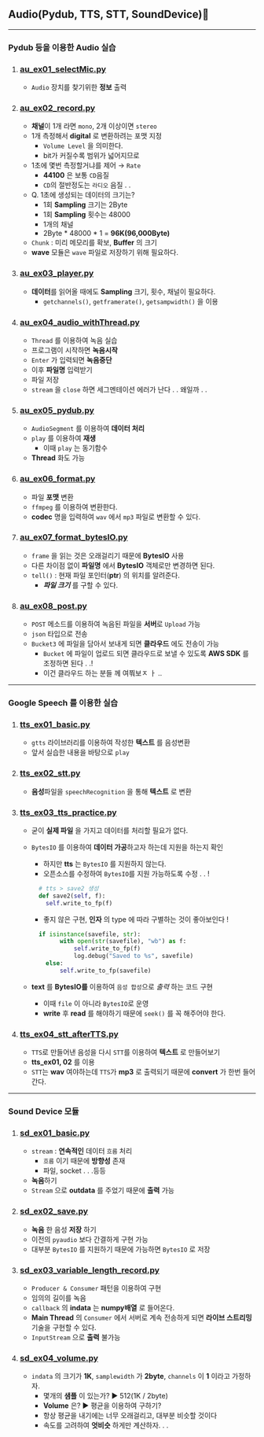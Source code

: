 ## Audio(Pydub, TTS, STT, SoundDevice)🌂
---
### Pydub 등을 이용한 Audio 실습
1. ### [au_ex01_selectMic.py](./au_ex01_selectMic.py)
   - `Audio` 장치를 찾기위한 **정보** 출력
2. ### [au_ex02_record.py](./au_ex02_record.py)
   - **채널**이 1개 라면 `mono`, 2개 이상이면 `stereo`
   - 1개 측정해서 **digital** 로 변환하려는 포맷 지정
     - `Volume Level` 을 의미한다.
     - bit가 커질수록 범위가 넓어지므로
   - 1초에 몇번 측정할거냐를 제어 → `Rate`
     - **44100** 은 보통 `CD`음질
     - `CD`의 절반정도는 `라디오` 음질 . .
   - Q. 1초에 생성되는 데이터의 크기는?
     - 1회 **Sampling** 크기는 2Byte
     - 1회 **Sampling** 횟수는 48000
     - 1개의 채널 
     - 2Byte * 48000 * 1 = **96K(96,000Byte)**
   - `Chunk` : 미리 메모리를 확보, **Buffer** 의 크기
   - **wave** 모듈은 `wave` 파일로 저장하기 위해 필요하다.
3. ### [au_ex03_player.py](./au_ex03_player.py)
   - **데이터**를 읽어올 때에도 **Sampling** 크기, 횟수, 채널이 필요하다.
     - `getchannels()`, `getframerate()`, `getsampwidth()`  을 이용
4. ### [au_ex04_audio_withThread.py](./au_ex04_audio_withThread.py)
   - `Thread` 를 이용하여 녹음 실습
   - 프로그램이 시작하면 **녹음시작**
   - `Enter` 가 입력되면 **녹음중단**
   - 이후 **파일명** 입력받기
   - 파일 저장
   - `stream` 을 `close` 하면 세그멘테이션 에러가 난다 . . 왜일까 . .
5. ### [au_ex05_pydub.py](./au_ex05_pydub.py)
   - `AudioSegment` 를 이용하여 **데이터 처리**
   - `play` 를 이용하여 **재생**
      - 이때 `play` 는 동기함수
   - **Thread** 화도 가능
6. ### [au_ex06_format.py](./au_ex06_format.py)
   - 파일 **포맷** 변환
   - `ffmpeg` 를 이용하여 변환한다.
   - **codec** 명을 입력하여 `wav` 에서 `mp3` 파일로 변환할 수 있다.
7. ### [au_ex07_format_bytesIO.py](./au_ex07_format_bytesIO.py)
   - `frame` 을 읽는 것은 오래걸리기 때문에 **BytesIO** 사용
   - 다른 차이점 없이 **파일명** 에서 **BytesIO** 객체로만 변경하면 된다.
   - `tell()` : 현재 파일 포인터(**ptr**) 의 위치를 알려준다.
      - _**파일 크기**_ 를 구할 수 있다.
8. ### [au_ex08_post.py](./au_ex08_post.py)
   - `POST` 메소드를 이용하여 녹음된 파일을 **서버**로 `Upload` 가능
   - `json` 타입으로 전송
   - `Bucket3` 에 파일을 담아서 보내게 되면 **클라우드** 에도 전송이 가능
     - `Bucket` 에 파일이 업로드 되면 클라우드로 보낼 수 있도록 **AWS SDK** 를 조정하면 된다 . .! 
      - 이건 클라우드 하는 분들 께 여쭤보ㅈ ㅏ ..
---
### Google Speech 를 이용한 실습
1. ### [tts_ex01_basic.py](./tts_ex01_basic.py)
   - `gtts` 라이브러리를 이용하여 작성한 **텍스트** 를 음성변환
   - 앞서 실습한 내용을 바탕으로 `play`
2. ### [tts_ex02_stt.py](./tts_ex02_stt.py)
   - **음성**파일을 `speechRecognition` 을 통해 **텍스트** 로 변환
3. ### [tts_ex03_tts_practice.py](./tts_ex03_tts_practice.py)
   - 굳이 **실제 파일** 을 가지고 데이터를 처리할 필요가 없다.
   - `BytesIO` 를 이용하여 **데이터 가공**하고자 하는데 지원을 하는지 확인
     - 하지만 **tts** 는 `BytesIO` 를 지원하지 않는다.
     - 오픈소스를 수정하여 `BytesIO`를 지원 가능하도록 수정 . . !

      ```python
        # tts > save2 생성
        def save2(self, f):
          self.write_to_fp(f)
      ```
      - 좋지 않은 구현, **인자** 의 type 에 따라 구별하는 것이 좋아보인다 !
      ``` python
        if isinstance(savefile, str):
              with open(str(savefile), "wb") as f:
                  self.write_to_fp(f)
                  log.debug("Saved to %s", savefile)
          else:
              self.write_to_fp(savefile)
      ```

   - **text** 를 **BytesIO를** 이용하여 `음성 합성`으로 *출력* 하는 코드 구현
     - 이때 `file` 이 아니라 `BytesIO`로 운영
     - **write** 후 **read** 를 해야하기 때문에 `seek()` 를 꼭 해주어야 한다.
4. ### [tts_ex04_stt_afterTTS.py](./tts_ex04_stt_afterTTS.py)
   - `TTS`로 만들어낸 음성을 다시 `STT`를 이용하여 **텍스트** 로 만들어보기
   - **tts_ex01, 02** 를 이용
   - `STT`는 **wav** 여야하는데 `TTS`가 **mp3** 로 출력되기 때문에 **convert** 가 한번 들어간다.
---
### Sound Device 모듈
1. ### [sd_ex01_basic.py](./sd_ex01_basic.py)
   - `stream` : **연속적인** 데이터 `흐름` 처리
     - `흐름` 이기 때문에 **방향성** 존재
     - 파일, socket . . .등등
   - **녹음**하기 
   - `Stream` 으로 **outdata** 를 주었기 때문에 **출력** 가능
2. ### [sd_ex02_save.py](./sd_ex02_save.py)
   - **녹음** 한 음성 **저장** 하기
   - 이전의 `pyaudio` 보다 간결하게 구현 가능
   - 대부분 `BytesIO` 를 지원하기 때문에 가능하면 `BytesIO` 로 저장
3. ### [sd_ex03_variable_length_record.py](./sd_ex03_variable_length_record.py)
   - `Producer & Consumer` 패턴을 이용하여 구현
   - 임의의 길이를 녹음
   - `callback` 의 **indata** 는 **numpy배열** 로 들어온다.
   - **Main Thread** 의 `Consumer` 에서 서버로 계속 전송하게 되면 **라이브 스트리밍** 기술을 구현할 수 있다.
   - `InputStream` 으로 **출력** 불가능
4. ### [sd_ex04_volume.py](./sd_ex04_volume.py)
   - `indata` 의 크기가 **1K**, `samplewidth` 가 **2byte**, `channels` 이 **1** 이라고 가정하자.
     - 몇개의 **샘플** 이 있는가? ▶ 512(1K / 2byte)
     - **Volume**  은? ▶ 평균을 이용하여 구하기?
      - 항상 평균을 내기에는 너무 오래걸리고, 대부분 비슷할 것이다
      - 속도를 고려하여 **엇비슷** 하게만 계산하자. . .
